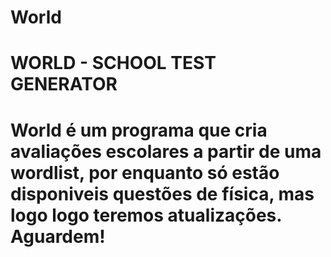 # World


<h1> WORLD - SCHOOL TEST GENERATOR <h1>
  
  World é um programa que cria avaliações escolares a partir de uma wordlist, por enquanto só estão disponiveis
  questões de física, mas logo logo teremos atualizações. Aguardem!
  
  

